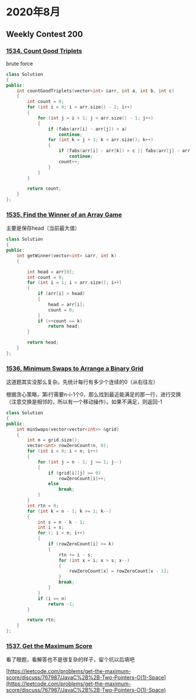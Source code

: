 # 2020年8月

## Weekly Contest 200

### [1534. Count Good Triplets](https://leetcode.com/problems/count-good-triplets/)

brute force

```cpp
class Solution
{
public:
    int countGoodTriplets(vector<int> &arr, int a, int b, int c)
    {
        int count = 0;
        for (int i = 0; i < arr.size() - 2; i++)
        {
            for (int j = i + 1; j < arr.size() - 1; j++)
            {
                if (fabs(arr[i] - arr[j]) > a)
                    continue;
                for (int k = j + 1; k < arr.size(); k++)
                {
                    if (fabs(arr[i] - arr[k]) > c || fabs(arr[j] - arr[k]) > b)
                        continue;
                    count++;
                }
            }
        }

        return count;
    }
};
```

### [1535. Find the Winner of an Array Game](https://leetcode.com/problems/find-the-winner-of-an-array-game/)

主要是保存head（当前最大值）

```cpp
class Solution
{
public:
    int getWinner(vector<int> &arr, int k)
    {

        int head = arr[0];
        int count = 0;
        for (int i = 1; i < arr.size(); i++)
        {
            if (arr[i] > head)
            {
                head = arr[i];
                count = 0;
            }
            if (++count == k)
                return head;
        }

        return head;
    }
};
```

### [1536. Minimum Swaps to Arrange a Binary Grid](https://leetcode.com/problems/minimum-swaps-to-arrange-a-binary-grid/)

这道题其实没那么复杂。先统计每行有多少个连续的0（从右往左）

根据贪心策略，第i行需要n-i-1个0，那么找到最近能满足的那一行，进行交换（注意交换是相邻的，所以有一个移动操作）。如果不满足，则返回-1

```cpp
class Solution
{
public:
    int minSwaps(vector<vector<int>> &grid)
    {
        int n = grid.size();
        vector<int> rowZeroCount(n, 0);
        for (int i = 0; i < n; i++)
        {
            for (int j = n - 1; j >= 1; j--)
            {
                if (grid[i][j] == 0)
                    rowZeroCount[i]++;
                else
                    break;
            }
        }
        int rtn = 0;
        for (int k = n - 1; k >= 1; k--)
        {
            int s = n - k - 1;
            int i = s;
            for (; i < n; i++)
            {
                if (rowZeroCount[i] >= k)
                {
                    rtn += i - s;
                    for (int x = i; x > s; x--)
                    {
                        rowZeroCount[x] = rowZeroCount[x - 1];
                    }
                    break;
                }
            }
            if (i == n)
                return -1;
        }

        return rtn;
    }
};
```

### [1537. Get the Maximum Score](https://leetcode.com/problems/get-the-maximum-score/)

看了眼题，看解答也不是很复杂的样子，留个坑以后填吧

[https://leetcode.com/problems/get-the-maximum-score/discuss/767987/JavaC%2B%2B-Two-Pointers-O(1)-Space](https://leetcode.com/problems/get-the-maximum-score/discuss/767987/JavaC%2B%2B-Two-Pointers-O(1)-Space)

